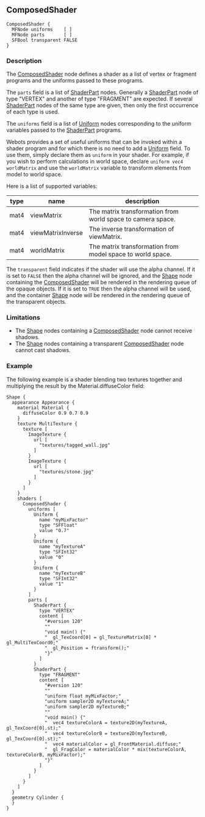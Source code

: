 ## ComposedShader

```
ComposedShader {
  MFNode uniforms    [ ]
  MFNode parts       [ ]
  SFBool transparent FALSE
}
```

### Description

The [ComposedShader](#composedshader) node defines a shader as a list of vertex or fragment programs and the uniforms passed to these programs.

The `parts` field is a list of [ShaderPart](shaderpart.md) nodes.
Generally a [ShaderPart](shaderpart.md) node of type "VERTEX" and another of type "FRAGMENT" are expected.
If several [ShaderPart](shaderpart.md) nodes of the same type are given, then only the first occurrence of each type is used.

The `uniforms` field is a list of [Uniform](uniform.md) nodes corresponding to the uniform variables passed to the [ShaderPart](shaderpart.md) programs.

Webots provides a set of useful uniforms that can be invoked within a shader program and for which there is no need to add a [Uniform](uniform.md) field. To use them, simply declare them as `uniform` in your shader. For example, if you wish to perform calculations in world space, declare `uniform vec4 worldMatrix` and use the `worldMatrix` variable to transform elements from model to world space.

Here is a list of supported variables:

| type | name              | description                                                 |
|------|-------------------|-------------------------------------------------------------|
| mat4 | viewMatrix        | The matrix transformation from world space to camera space. |
| mat4 | viewMatrixInverse | The inverse transformation of viewMatrix.                   |
| mat4 | worldMatrix       | The matrix transformation from model space to world space.  |

The `transparent` field indicates if the shader will use the alpha channel.
If it is set to `FALSE` then
the alpha channel will be ignored,
and the [Shape](shape.md) node containing the [ComposedShader](#composedshader) will be rendered
in the rendering queue of the opaque objects.
If it is set to `TRUE` then
the alpha channel will be used,
and the container [Shape](shape.md) node will be rendered
in the rendering queue of the transparent objects.


### Limitations

- The [Shape](shape.md) nodes containing a [ComposedShader](#composedshader) node cannot receive shadows.
- The [Shape](shape.md) nodes containing a transparent [ComposedShader](#composedshader) node cannot cast shadows.


### Example

The following example is a shader blending two textures together and multiplying the result by the Material.diffuseColor field:

```
Shape {
  appearance Appearance {
    material Material {
      diffuseColor 0.9 0.7 0.9
    }
    texture MultiTexture {
      texture [
        ImageTexture {
          url [
            "textures/tagged_wall.jpg"
          ]
        }
        ImageTexture {
          url [
            "textures/stone.jpg"
          ]
        }
      ]
    }
    shaders [
      ComposedShader {
        uniforms [
          Uniform {
            name "myMixFactor"
            type "SFFloat"
            value "0.7"
          }
          Uniform {
            name "myTextureA"
            type "SFInt32"
            value "0"
          }
          Uniform {
            name "myTextureB"
            type "SFInt32"
            value "1"
          }
        ]
        parts [
          ShaderPart {
            type "VERTEX"
            content [
              "#version 120"
              ""
              "void main() {"
              "  gl_TexCoord[0] = gl_TextureMatrix[0] * gl_MultiTexCoord0;"
              "  gl_Position = ftransform();"
              "}"
            ]
          }
          ShaderPart {
            type "FRAGMENT"
            content [
              "#version 120"
              ""
              "uniform float myMixFactor;"
              "uniform sampler2D myTextureA;"
              "uniform sampler2D myTextureB;"
              ""
              "void main() {"
              "  vec4 textureColorA = texture2D(myTextureA, gl_TexCoord[0].st);"
              "  vec4 textureColorB = texture2D(myTextureB, gl_TexCoord[0].st);"
              "  vec4 materialColor = gl_FrontMaterial.diffuse;"
              "  gl_FragColor = materialColor * mix(textureColorA, textureColorB, myMixFactor);"
              "}"
            ]
          }
        ]
      }
    ]
  }
  geometry Cylinder {
  }
}
```
